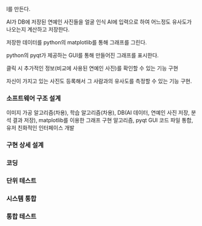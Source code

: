 I를 만든다.

AI가 DB에 저장된 연예인 사진들을 얼굴 인식 AI에 입력으로 하여 어느정도 유사도가 나오는지 계산하고 저장한다.

저장한 데이터를 python의 matplotlib를 통해 그래프를 그린다.

python의 pyqt가 제공하는 GUI를 통해 만들어진 그래프를 표시한다.

클릭 시 추가적인 정보(비교에 사용된 연예인 사진)를 확인할 수 있는 기능 구현

자신이 가지고 있는 사진도 등록해서 그 사람과의 유사도를 측정할 수 있는 기능 구현.



### 소프트웨어 구조 설계

이미지 가공 알고리즘(차용), 학습 알고리즘(차용),  DB(AI 데이터, 연예인 사진 저장, 분석 결과 저장), matplotlib를 이용한 그래프 구현 알고리즘,  pyqt GUI 코드 파일 통합, 유저 친화적인 인터페이스 개발

### 구현 상세 설계

### 코딩

### 단위 테스트

### 시스템 통합

### 통합 테스트


